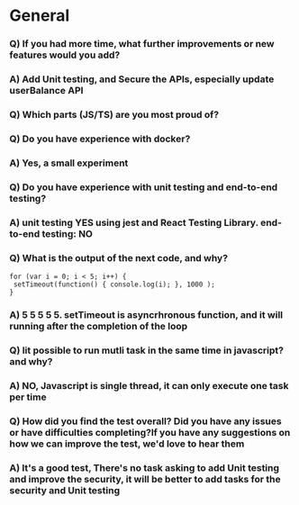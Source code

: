 # General

### Q) If you had more time, what further improvements or new features would you add?
### A) Add Unit testing, and Secure the APIs, especially update userBalance API

### Q) Which parts (JS/TS) are you most proud of?


### Q) Do you have experience with docker?
### A) Yes, a small experiment

### Q) Do you have experience with unit testing and end-to-end testing?
### A) unit testing YES using jest and React Testing Library. end-to-end testing: NO
### Q) What is the output of the next code, and why?

```
for (var i = 0; i < 5; i++) {
 setTimeout(function() { console.log(i); }, 1000 );
}
```
### A) 5 5 5 5 5. setTimeout is asyncrhronous function, and it will running after the completion  of the loop

### Q) Iit possible to run mutli task in the same time in javascript? and why?
### A) NO, Javascript is single thread, it can only execute one task per time

### Q) How did you find the test overall? Did you have any issues or have difficulties completing?If you have any suggestions on how we can improve the test, we'd love to hear them
### A) It's a good test, There's no task asking to add Unit testing and improve the security, it will be better to add tasks for the security and Unit testing